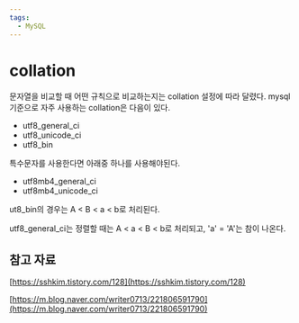 ```yaml
---
tags:
  - MySQL
---
```

# collation

문자열을 비교할 때 어떤 규칙으로 비교하는지는 collation 설정에 따라 달렸다. mysql 기준으로 자주 사용하는 collation은 다음이 있다.

- utf8_general_ci
- utf8_unicode_ci
- utf8_bin

특수문자를 사용한다면 아래중 하나를 사용해야된다.

- utf8mb4_general_ci
- utf8mb4_unicode_ci

ut8_bin의 경우는 A < B < a < b로 처리된다.

utf8_general_ci는 정렬할 때는 A < a < B < b로 처리되고, 'a' = 'A'는 참이 나온다.

## 참고 자료

[https://sshkim.tistory.com/128](https://sshkim.tistory.com/128)

[https://m.blog.naver.com/writer0713/221806591790](https://m.blog.naver.com/writer0713/221806591790)